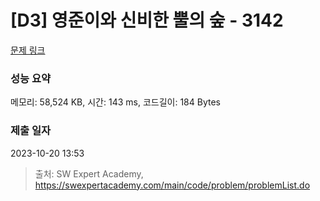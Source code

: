 # [D3] 영준이와 신비한 뿔의 숲 - 3142 

[문제 링크](https://swexpertacademy.com/main/code/problem/problemDetail.do?contestProbId=AV_6xWk6sbADFAWS) 

### 성능 요약

메모리: 58,524 KB, 시간: 143 ms, 코드길이: 184 Bytes

### 제출 일자

2023-10-20 13:53



> 출처: SW Expert Academy, https://swexpertacademy.com/main/code/problem/problemList.do
